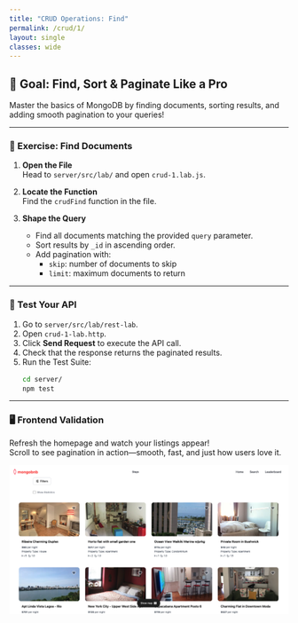 ```yaml
---
title: "CRUD Operations: Find"
permalink: /crud/1/
layout: single
classes: wide
---
```


## 🚀 Goal: Find, Sort & Paginate Like a Pro

Master the basics of MongoDB by finding documents, sorting results, and adding smooth pagination to your queries!

---

### 🧩 Exercise: Find Documents

1. **Open the File**  
   Head to `server/src/lab/` and open `crud-1.lab.js`.

2. **Locate the Function**  
   Find the `crudFind` function in the file.

3. **Shape the Query**  
   - Find all documents matching the provided `query` parameter.
   - Sort results by `_id` in ascending order.
   - Add pagination with:
     - `skip`: number of documents to skip
     - `limit`: maximum documents to return

---

### 🚦 Test Your API

1. Go to `server/src/lab/rest-lab`.
2. Open `crud-1-lab.http`.
3. Click **Send Request** to execute the API call.
4. Check that the response returns the paginated results.
5. Run the Test Suite:
   ```bash
   cd server/
   npm test
   ```

---

### 🖥️ Frontend Validation

Refresh the homepage and watch your listings appear!  
Scroll to see pagination in action—smooth, fast, and just how users love it.

![crud-1-lab](../../assets/images/crud-1-lab.png)
